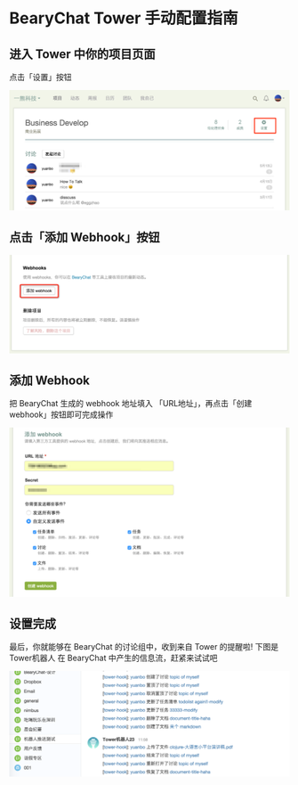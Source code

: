 # BearyChat Tower 手动配置指南

## 进入 Tower 中你的项目页面

点击「设置」按钮

![](/tutorials/image/tower_project_setting.png)

## 点击「添加 Webhook」按钮

![](/tutorials/image/tower_webhook_setting.png)

## 添加 Webhook

把 BearyChat 生成的 webhook 地址填入 「URL地址」，再点击「创建 webhook」按钮即可完成操作

![](/tutorials/image/tower_setting_done.png)

## 设置完成

最后，你就能够在 BearyChat 的讨论组中，收到来自 Tower 的提醒啦! 下图是 Tower机器人 在 BearyChat 中产生的信息流，赶紧来试试吧

![](/tutorials/image/tower_in_chat.png)
